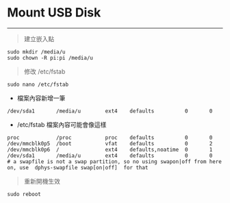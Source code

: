 # Mount USB Disk

---

> 建立嵌入點

```
sudo mkdir /media/u
sudo chown -R pi:pi /media/u
```

> 修改 /etc/fstab

```
sudo nano /etc/fstab
```

* 檔案內容新增一筆

```
/dev/sda1       /media/u        ext4    defaults          0       0
```

* /etc/fstab 檔案內容可能會像這樣

```
proc            /proc           proc    defaults          0       0
/dev/mmcblk0p5  /boot           vfat    defaults          0       2
/dev/mmcblk0p6  /               ext4    defaults,noatime  0       1
/dev/sda1       /media/u        ext4    defaults          0       0
# a swapfile is not a swap partition, so no using swapon|off from here on, use  dphys-swapfile swap[on|off]  for that
```

> 重新開機生效

```
sudo reboot
```



